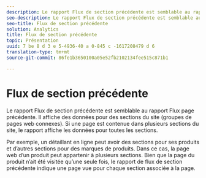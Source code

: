 ```yaml
---
description: Le rapport Flux de section précédente est semblable au rapport Flux page précédente. Il affiche des données pour des sections du site (groupes de pages web connexes). Si une page est contenue dans plusieurs sections du site, le rapport affiche les données pour toutes les sections.
seo-description: Le rapport Flux de section précédente est semblable au rapport Flux page précédente. Il affiche des données pour des sections du site (groupes de pages web connexes). Si une page est contenue dans plusieurs sections du site, le rapport affiche les données pour toutes les sections.
seo-title: Flux de section précédente
solution: Analytics
title: Flux de section précédente
topic: Présentation
uuid: 7 be 8 d 3 e 5-4936-40 a 0-845 c -1617208479 d 6
translation-type: tm+mt
source-git-commit: 86fe1b3650100a05e52fb2102134fee515c871b1

---
```



# Flux de section précédente

Le rapport Flux de section précédente est semblable au rapport Flux page précédente. Il affiche des données pour des sections du site (groupes de pages web connexes). Si une page est contenue dans plusieurs sections du site, le rapport affiche les données pour toutes les sections.

Par exemple, un détaillant en ligne peut avoir des sections pour ses produits et d’autres sections pour des marques de produits. Dans ce cas, la page web d’un produit peut appartenir à plusieurs sections. Bien que la page du produit n’ait été visitée qu’une seule fois, le rapport de flux de section précédente indique une page vue pour chaque section associée à la page.
